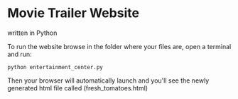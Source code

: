 # Movie Trailer Website
written in Python

To run the website
browse in the folder where your files are,
open a terminal and run:

`python entertainment_center.py`

Then your browser will automatically launch and you'll see
the newly generated html file called (fresh_tomatoes.html)
